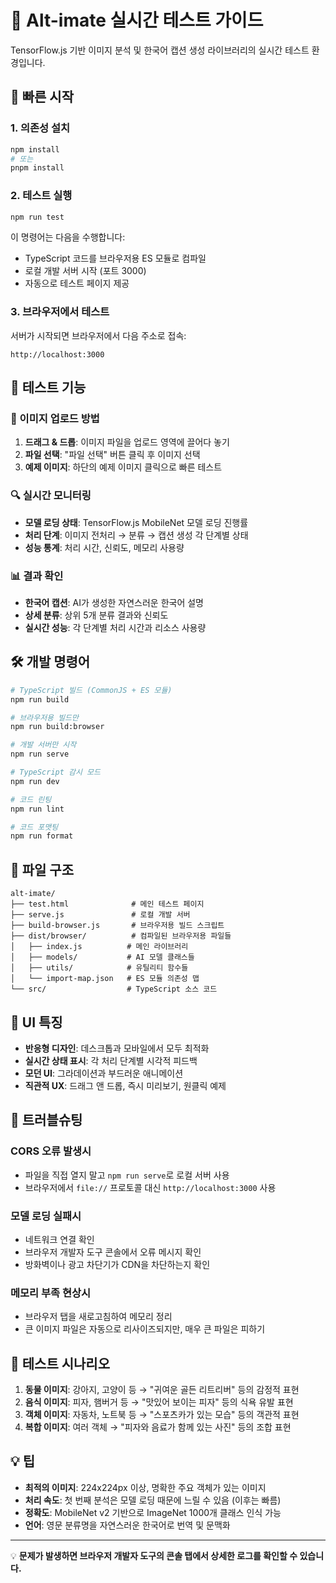 # 🤖 Alt-imate 실시간 테스트 가이드

TensorFlow.js 기반 이미지 분석 및 한국어 캡션 생성 라이브러리의 실시간 테스트 환경입니다.

## 🚀 빠른 시작

### 1. 의존성 설치
```bash
npm install
# 또는
pnpm install
```

### 2. 테스트 실행
```bash
npm run test
```

이 명령어는 다음을 수행합니다:
- TypeScript 코드를 브라우저용 ES 모듈로 컴파일
- 로컬 개발 서버 시작 (포트 3000)
- 자동으로 테스트 페이지 제공

### 3. 브라우저에서 테스트
서버가 시작되면 브라우저에서 다음 주소로 접속:
```
http://localhost:3000
```

## 🎯 테스트 기능

### 📸 이미지 업로드 방법
1. **드래그 & 드롭**: 이미지 파일을 업로드 영역에 끌어다 놓기
2. **파일 선택**: "파일 선택" 버튼 클릭 후 이미지 선택
3. **예제 이미지**: 하단의 예제 이미지 클릭으로 빠른 테스트

### 🔍 실시간 모니터링
- **모델 로딩 상태**: TensorFlow.js MobileNet 모델 로딩 진행률
- **처리 단계**: 이미지 전처리 → 분류 → 캡션 생성 각 단계별 상태
- **성능 통계**: 처리 시간, 신뢰도, 메모리 사용량

### 📊 결과 확인
- **한국어 캡션**: AI가 생성한 자연스러운 한국어 설명
- **상세 분류**: 상위 5개 분류 결과와 신뢰도
- **실시간 성능**: 각 단계별 처리 시간과 리소스 사용량

## 🛠️ 개발 명령어

```bash
# TypeScript 빌드 (CommonJS + ES 모듈)
npm run build

# 브라우저용 빌드만
npm run build:browser

# 개발 서버만 시작
npm run serve

# TypeScript 감시 모드
npm run dev

# 코드 린팅
npm run lint

# 코드 포맷팅
npm run format
```

## 📁 파일 구조

```
alt-imate/
├── test.html              # 메인 테스트 페이지
├── serve.js               # 로컬 개발 서버
├── build-browser.js       # 브라우저용 빌드 스크립트
├── dist/browser/          # 컴파일된 브라우저용 파일들
│   ├── index.js          # 메인 라이브러리
│   ├── models/           # AI 모델 클래스들
│   ├── utils/            # 유틸리티 함수들
│   └── import-map.json   # ES 모듈 의존성 맵
└── src/                  # TypeScript 소스 코드
```

## 🎨 UI 특징

- **반응형 디자인**: 데스크톱과 모바일에서 모두 최적화
- **실시간 상태 표시**: 각 처리 단계별 시각적 피드백
- **모던 UI**: 그라데이션과 부드러운 애니메이션
- **직관적 UX**: 드래그 앤 드롭, 즉시 미리보기, 원클릭 예제

## 🔧 트러블슈팅

### CORS 오류 발생시
- 파일을 직접 열지 말고 `npm run serve`로 로컬 서버 사용
- 브라우저에서 `file://` 프로토콜 대신 `http://localhost:3000` 사용

### 모델 로딩 실패시
- 네트워크 연결 확인
- 브라우저 개발자 도구 콘솔에서 오류 메시지 확인
- 방화벽이나 광고 차단기가 CDN을 차단하는지 확인

### 메모리 부족 현상시
- 브라우저 탭을 새로고침하여 메모리 정리
- 큰 이미지 파일은 자동으로 리사이즈되지만, 매우 큰 파일은 피하기

## 📱 테스트 시나리오

1. **동물 이미지**: 강아지, 고양이 등 → "귀여운 골든 리트리버" 등의 감정적 표현
2. **음식 이미지**: 피자, 햄버거 등 → "맛있어 보이는 피자" 등의 식욕 유발 표현
3. **객체 이미지**: 자동차, 노트북 등 → "스포츠카가 있는 모습" 등의 객관적 표현
4. **복합 이미지**: 여러 객체 → "피자와 음료가 함께 있는 사진" 등의 조합 표현

## 💡 팁

- **최적의 이미지**: 224x224px 이상, 명확한 주요 객체가 있는 이미지
- **처리 속도**: 첫 번째 분석은 모델 로딩 때문에 느릴 수 있음 (이후는 빠름)
- **정확도**: MobileNet v2 기반으로 ImageNet 1000개 클래스 인식 가능
- **언어**: 영문 분류명을 자연스러운 한국어로 번역 및 문맥화

---

💡 **문제가 발생하면 브라우저 개발자 도구의 콘솔 탭에서 상세한 로그를 확인할 수 있습니다.**
